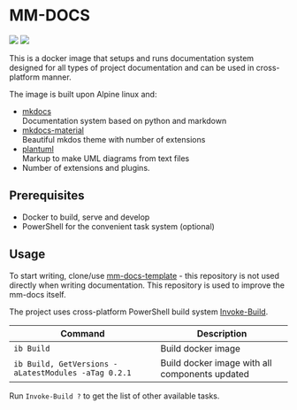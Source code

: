 # MM-DOCS

[![](https://images.microbadger.com/badges/version/majkinetor/mm-docs:0.2.2.svg)](https://microbadger.com/images/majkinetor/mm-docs:0.2.2 "Get your own version badge on microbadger.com") ![](https://img.shields.io/docker/pulls/majkinetor/mm-docs)

This is a docker image that setups and runs documentation system designed for all types of project documentation and can be used in cross-platform manner.

The image is built upon Alpine linux and:

- [mkdocs](https://www.mkdocs.org/)<br>
Documentation system based on python and markdown
- [mkdocs-material](https://squidfunk.github.io/mkdocs-material/)<br>
Beautiful mkdos theme with number of extensions
- [plantuml](http://plantuml.com)<br>
Markup to make UML diagrams from text files
- Number of extensions and plugins.

## Prerequisites

- Docker to build, serve and develop
- PowerShell for the convenient task system (optional)

## Usage

To start writing, clone/use [mm-docs-template](https://github.com/majkinetor/mm-docs-template.git) - this repository is not used directly when writing documentation. This repository is used to improve the mm-docs itself.

The project uses cross-platform PowerShell build system [Invoke-Build](https://github.com/nightroman/Invoke-Build).

|                       Command                       |                  Description                   |
| --------------------------------------------------- | ---------------------------------------------- |
| `ib Build`                                          | Build docker image                             |
| `ib Build, GetVersions -aLatestModules -aTag 0.2.1` | Build docker image with all components updated |

Run `Invoke-Build ?` to get the list of other available tasks.


